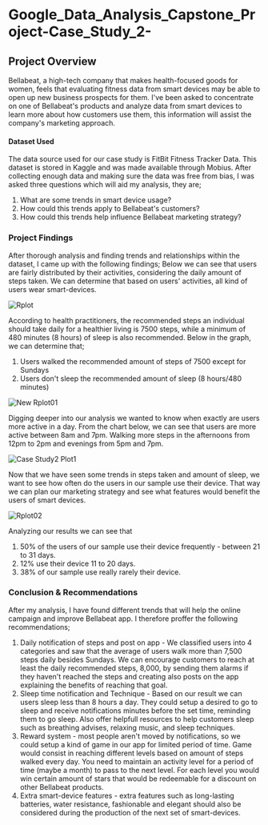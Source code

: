 # Google_Data_Analysis_Capstone_Project-Case_Study_2-
## Project Overview
Bellabeat, a high-tech company that makes health-focused goods for women, 
feels that evaluating fitness data from smart devices may be able to open up new business prospects for them. 
I've been asked to concentrate on one of Bellabeat's products and analyze data from smart devices to learn more about how customers use them,
this information will assist the company's marketing approach.
#### Dataset Used
The data source used for our case study is FitBit Fitness Tracker Data. This dataset is stored in Kaggle and was made available through Mobius.
After collecting enough data and making sure the data was free from bias, I was asked three questions which will aid my analysis, they are;
1. What are some trends in smart device usage?
2. How could this trends apply to Bellabeat's customers?
3. How could this trends help influence Bellabeat marketing strategy?
### Project Findings
After thorough analysis and finding trends and relationships within the dataset, I came up with the following findings;
Below we can see that users are fairly distributed by their activities, considering the daily amount of steps taken.
We can determine that based on users' activities, all kind of users wear smart-devices.

![Rplot](https://github.com/Miracool007/Google_Data_Analysis_Capstone_Project-Case_Study_2-/assets/150830858/094e1e3c-31ca-4916-b128-24970d828678)

According to health practitioners, the recommended steps an individual should take daily for a healthier living is 7500 steps, while a minimum of 480 minutes
(8 hours) of sleep is also recommended. Below in the graph, we can determine that;
1. Users walked the recommended amount of steps of 7500 except for Sundays
2. Users don't sleep the recommended amount of sleep (8 hours/480 minutes)

![New Rplot01](https://github.com/Miracool007/Google_Data_Analysis_Capstone_Project-Case_Study_2-/assets/150830858/a87999bd-aeb9-4df7-b8dd-00f3ef72c097)

Digging deeper into our analysis we wanted to know when exactly are users more active in a day. From the chart below, we can see that users are more active between 8am and 7pm. 
Walking more steps in the afternoons from 12pm to 2pm and evenings from 5pm and 7pm.

![Case Study2 Plot1](https://github.com/Miracool007/Google_Data_Analysis_Capstone_Project-Case_Study_2-/assets/150830858/0b33f7cc-18ad-481d-ac88-42d7c1ad1283)

Now that we have seen some trends in steps taken and amount of sleep, we want to see how often do the users in our sample use their device. 
That way we can plan our marketing strategy and see what features would benefit the users of smart devices.

![Rplot02](https://github.com/Miracool007/Google_Data_Analysis_Capstone_Project-Case_Study_2-/assets/150830858/71139e09-7a64-4689-83d8-ceb13da4995f)

Analyzing our results we can see that
1. 50% of the users of our sample use their device frequently - between 21 to 31 days.
2. 12% use their device 11 to 20 days.
3. 38% of our sample use really rarely their device.
### Conclusion & Recommendations
After my analysis, I have found different trends that will help the online campaign and improve Bellabeat app. I therefore proffer the following recommendations;
1. Daily notification of steps and post on app - We classified users into 4 categories and saw that the average of users walk more than 7,500 steps daily besides Sundays.
   We can encourage customers to reach at least the daily recommended steps, 8,000, by sending them alarms if they haven't reached the steps and creating also posts on the app explaining the benefits of reaching that goal.
2. Sleep time notification and Technique - Based on our result we can users sleep less than 8 hours a day. They could setup a desired to go to sleep and receive notifications
   minutes before the set time, reminding them to go sleep. Also offer helpfull resources to help customers sleep such as breathing advises, relaxing music, and sleep techniques.
3. Reward system - most people aren't moved by notifications, so we could setup a kind of game in our app for limited period of time. Game would consist in reaching different levels based on amount of steps walked every day.
   You need to maintain an activity level for a period of time (maybe a month) to pass to the next level.
   For each level you would win certain amount of stars that would be redeemable for a discount on other Bellabeat products.
4. Extra smart-device features - extra features such as long-lasting batteries, water resistance, fashionable and elegant should also be considered during the production
   of the next set of smart-devices.
